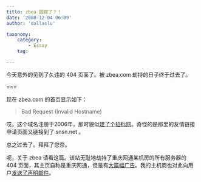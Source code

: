 ```yaml
---
title: zbea 圆寂了？！
date: '2008-12-04 06:09'
author: 'dallaslu'

taxonomy:
    category:
        - Essay
    tag:

---
```

今天意外的见到了久违的 404 页面了。被 zbea.com 劫持的日子终于过去了。

===

现在 zbea.com 的首页显示如下：

> Bad Request (Invalid Hostname)

哎。这个域名注册于2006年，那时貌似<a href="http://web.archive.org/web/20061115194507/http://www.zbea.com/" target="_blank">建了个招标网</a>。奇怪的是那里的友情链接申请页面又链接到了 snsn.net 。

总之过去了。拜拜了您奈。

呃，关于 zbea 请看这篇。该站无耻地劫持了重庆网通某机房的所有服务器的 404 页面，其主页自称是重庆网通，但是有<a href="https://dallas.lu/what-fucking-is-zbea-com/" target="_blank">大篇幅广告</a>。我的主机商也对此向用户<a href="https://dallas.lu/an-email-about-zbea-com-404/">发送了声明邮件</a>。
